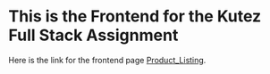 # This is the Frontend for the Kutez Full Stack Assignment

Here is the link for the frontend page [Product_Listing](https://frontende-psi.vercel.app/).


